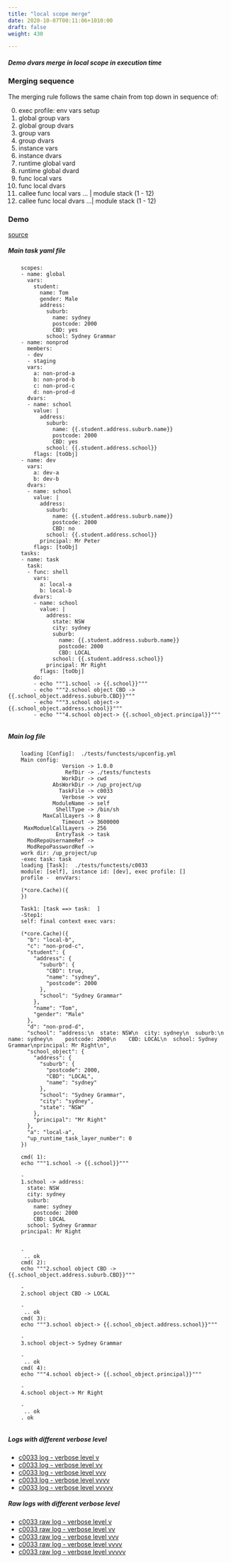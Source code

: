 ```yaml
---
title: "local scope merge"
date: 2020-10-07T00:11:06+1010:00
draft: false
weight: 430

---
```


##### Demo dvars merge in local scope in execution time


### Merging sequence



The merging rule follows the same chain from top down in sequence of:

  0. exec profile: env vars setup
  1. global group vars
  2. global group dvars
  3. group vars
  4. group dvars
  5. instance vars
  6. instance dvars
  7. runtime global vard
  8. runtime global dvard
  9. func local vars
  10. func local dvars
  11. callee func local vars ... | module stack (1 - 12)
  12. callee func local dvars ...| module stack (1 - 12)











### Demo








[source](https://github.com/upcmd/up/blob/master/tests/functests/c0033.yml)

##### Main task yaml file
```
    scopes:
    - name: global
      vars:
        student:
          name: Tom
          gender: Male
          address:
            suburb:
              name: sydney
              postcode: 2000
              CBD: yes
            school: Sydney Grammar
    - name: nonprod
      members:
      - dev
      - staging
      vars:
        a: non-prod-a
        b: non-prod-b
        c: non-prod-c
        d: non-prod-d
      dvars:
      - name: school
        value: |
          address:
            suburb:
              name: {{.student.address.suburb.name}}
              postcode: 2000
              CBD: yes
            school: {{.student.address.school}}
        flags: [toObj]
    - name: dev
      vars:
        a: dev-a
        b: dev-b
      dvars:
      - name: school
        value: |
          address:
            suburb:
              name: {{.student.address.suburb.name}}
              postcode: 2000
              CBD: no
            school: {{.student.address.school}}
          principal: Mr Peter
        flags: [toObj]
    tasks:
    - name: task
      task:
      - func: shell
        vars:
          a: local-a
          b: local-b
        dvars:
        - name: school
          value: |
            address:
              state: NSW
              city: sydney
              suburb:
                name: {{.student.address.suburb.name}}
                postcode: 2000
                CBD: LOCAL
              school: {{.student.address.school}}
            principal: Mr Right
          flags: [toObj]
        do:
        - echo """1.school -> {{.school}}"""
        - echo """2.school object CBD -> {{.school_object.address.suburb.CBD}}"""
        - echo """3.school object-> {{.school_object.address.school}}"""
        - echo """4.school object-> {{.school_object.principal}}"""
    
```
##### Main log file
```
    loading [Config]:  ./tests/functests/upconfig.yml
    Main config:
                 Version -> 1.0.0
                  RefDir -> ./tests/functests
                 WorkDir -> cwd
              AbsWorkDir -> /up_project/up
                TaskFile -> c0033
                 Verbose -> vvv
              ModuleName -> self
               ShellType -> /bin/sh
           MaxCallLayers -> 8
                 Timeout -> 3600000
     MaxModuelCallLayers -> 256
               EntryTask -> task
      ModRepoUsernameRef -> 
      ModRepoPasswordRef -> 
    work dir: /up_project/up
    -exec task: task
    loading [Task]:  ./tests/functests/c0033
    module: [self], instance id: [dev], exec profile: []
    profile -  envVars:
    
    (*core.Cache)({
    })
    
    Task1: [task ==> task:  ]
    -Step1:
    self: final context exec vars:
    
    (*core.Cache)({
      "b": "local-b",
      "c": "non-prod-c",
      "student": {
        "address": {
          "suburb": {
            "CBD": true,
            "name": "sydney",
            "postcode": 2000
          },
          "school": "Sydney Grammar"
        },
        "name": "Tom",
        "gender": "Male"
      },
      "d": "non-prod-d",
      "school": "address:\n  state: NSW\n  city: sydney\n  suburb:\n    name: sydney\n    postcode: 2000\n    CBD: LOCAL\n  school: Sydney Grammar\nprincipal: Mr Right\n",
      "school_object": {
        "address": {
          "suburb": {
            "postcode": 2000,
            "CBD": "LOCAL",
            "name": "sydney"
          },
          "school": "Sydney Grammar",
          "city": "sydney",
          "state": "NSW"
        },
        "principal": "Mr Right"
      },
      "a": "local-a",
      "up_runtime_task_layer_number": 0
    })
    
    cmd( 1):
    echo """1.school -> {{.school}}"""
    
    -
    1.school -> address:
      state: NSW
      city: sydney
      suburb:
        name: sydney
        postcode: 2000
        CBD: LOCAL
      school: Sydney Grammar
    principal: Mr Right
    
    
    -
     .. ok
    cmd( 2):
    echo """2.school object CBD -> {{.school_object.address.suburb.CBD}}"""
    
    -
    2.school object CBD -> LOCAL
    
    -
     .. ok
    cmd( 3):
    echo """3.school object-> {{.school_object.address.school}}"""
    
    -
    3.school object-> Sydney Grammar
    
    -
     .. ok
    cmd( 4):
    echo """4.school object-> {{.school_object.principal}}"""
    
    -
    4.school object-> Mr Right
    
    -
     .. ok
    . ok
    
```


##### Logs with different verbose level
* [c0033 log - verbose level v](../../logs/c0033_v)
* [c0033 log - verbose level vv](../../logs/c0033_vv)
* [c0033 log - verbose level vvv](../../logs/c0033_vvvv)
* [c0033 log - verbose level vvvv](../../logs/c0033_vvvv)
* [c0033 log - verbose level vvvvv](../../logs/c0033_vvvvv)

##### Raw logs with different verbose level
* [c0033 raw log - verbose level v](../../reflogs/c0033_v.log)
* [c0033 raw log - verbose level vv](../../reflogs/c0033_vv.log)
* [c0033 raw log - verbose level vvv](../../reflogs/c0033_vvv.log)
* [c0033 raw log - verbose level vvvv](../../reflogs/c0033_vvvv.log)
* [c0033 raw log - verbose level vvvvv](../../reflogs/c0033_vvvvv.log)







